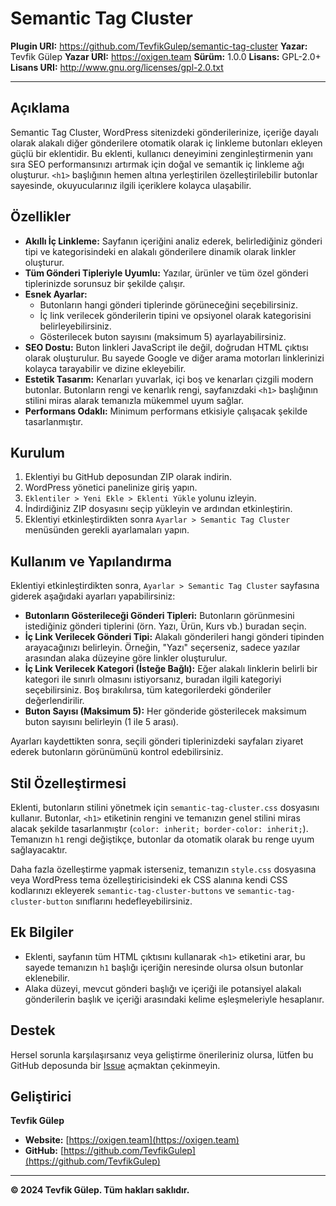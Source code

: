 # Semantic Tag Cluster

**Plugin URI:** https://github.com/TevfikGulep/semantic-tag-cluster
**Yazar:** Tevfik Gülep
**Yazar URI:** https://oxigen.team
**Sürüm:** 1.0.0
**Lisans:** GPL-2.0+
**Lisans URI:** http://www.gnu.org/licenses/gpl-2.0.txt

---

## Açıklama

Semantic Tag Cluster, WordPress sitenizdeki gönderilerinize, içeriğe dayalı olarak alakalı diğer gönderilere otomatik olarak iç linkleme butonları ekleyen güçlü bir eklentidir. Bu eklenti, kullanıcı deneyimini zenginleştirmenin yanı sıra SEO performansınızı artırmak için doğal ve semantik iç linkleme ağı oluşturur. `<h1>` başlığının hemen altına yerleştirilen özelleştirilebilir butonlar sayesinde, okuyucularınız ilgili içeriklere kolayca ulaşabilir.

## Özellikler

*   **Akıllı İç Linkleme:** Sayfanın içeriğini analiz ederek, belirlediğiniz gönderi tipi ve kategorisindeki en alakalı gönderilere dinamik olarak linkler oluşturur.
*   **Tüm Gönderi Tipleriyle Uyumlu:** Yazılar, ürünler ve tüm özel gönderi tiplerinizde sorunsuz bir şekilde çalışır.
*   **Esnek Ayarlar:**
    *   Butonların hangi gönderi tiplerinde görüneceğini seçebilirsiniz.
    *   İç link verilecek gönderilerin tipini ve opsiyonel olarak kategorisini belirleyebilirsiniz.
    *   Gösterilecek buton sayısını (maksimum 5) ayarlayabilirsiniz.
*   **SEO Dostu:** Buton linkleri JavaScript ile değil, doğrudan HTML çıktısı olarak oluşturulur. Bu sayede Google ve diğer arama motorları linklerinizi kolayca tarayabilir ve dizine ekleyebilir.
*   **Estetik Tasarım:** Kenarları yuvarlak, içi boş ve kenarları çizgili modern butonlar. Butonların rengi ve kenarlık rengi, sayfanızdaki `<h1>` başlığının stilini miras alarak temanızla mükemmel uyum sağlar.
*   **Performans Odaklı:** Minimum performans etkisiyle çalışacak şekilde tasarlanmıştır.

## Kurulum

1.  Eklentiyi bu GitHub deposundan ZIP olarak indirin.
2.  WordPress yönetici panelinize giriş yapın.
3.  `Eklentiler > Yeni Ekle > Eklenti Yükle` yolunu izleyin.
4.  İndirdiğiniz ZIP dosyasını seçip yükleyin ve ardından etkinleştirin.
5.  Eklentiyi etkinleştirdikten sonra `Ayarlar > Semantic Tag Cluster` menüsünden gerekli ayarlamaları yapın.

## Kullanım ve Yapılandırma

Eklentiyi etkinleştirdikten sonra, `Ayarlar > Semantic Tag Cluster` sayfasına giderek aşağıdaki ayarları yapabilirsiniz:

*   **Butonların Gösterileceği Gönderi Tipleri:** Butonların görünmesini istediğiniz gönderi tiplerini (örn. Yazı, Ürün, Kurs vb.) buradan seçin.
*   **İç Link Verilecek Gönderi Tipi:** Alakalı gönderileri hangi gönderi tipinden arayacağınızı belirleyin. Örneğin, "Yazı" seçerseniz, sadece yazılar arasından alaka düzeyine göre linkler oluşturulur.
*   **İç Link Verilecek Kategori (İsteğe Bağlı):** Eğer alakalı linklerin belirli bir kategori ile sınırlı olmasını istiyorsanız, buradan ilgili kategoriyi seçebilirsiniz. Boş bırakılırsa, tüm kategorilerdeki gönderiler değerlendirilir.
*   **Buton Sayısı (Maksimum 5):** Her gönderide gösterilecek maksimum buton sayısını belirleyin (1 ile 5 arası).

Ayarları kaydettikten sonra, seçili gönderi tiplerinizdeki sayfaları ziyaret ederek butonların görünümünü kontrol edebilirsiniz.

## Stil Özelleştirmesi

Eklenti, butonların stilini yönetmek için `semantic-tag-cluster.css` dosyasını kullanır. Butonlar, `<h1>` etiketinin rengini ve temanızın genel stilini miras alacak şekilde tasarlanmıştır (`color: inherit; border-color: inherit;`). Temanızın `h1` rengi değiştikçe, butonlar da otomatik olarak bu renge uyum sağlayacaktır.

Daha fazla özelleştirme yapmak isterseniz, temanızın `style.css` dosyasına veya WordPress tema özelleştiricisindeki ek CSS alanına kendi CSS kodlarınızı ekleyerek `semantic-tag-cluster-buttons` ve `semantic-tag-cluster-button` sınıflarını hedefleyebilirsiniz.

## Ek Bilgiler

*   Eklenti, sayfanın tüm HTML çıktısını kullanarak `<h1>` etiketini arar, bu sayede temanızın `h1` başlığı içeriğin neresinde olursa olsun butonlar eklenebilir.
*   Alaka düzeyi, mevcut gönderi başlığı ve içeriği ile potansiyel alakalı gönderilerin başlık ve içeriği arasındaki kelime eşleşmeleriyle hesaplanır.

## Destek

Hersel sorunla karşılaşırsanız veya geliştirme önerileriniz olursa, lütfen bu GitHub deposunda bir [Issue](https://github.com/TevfikGulep/semantic-tag-cluster/issues) açmaktan çekinmeyin.

## Geliştirici

**Tevfik Gülep**
*   **Website:** [https://oxigen.team](https://oxigen.team)
*   **GitHub:** [https://github.com/TevfikGulep](https://github.com/TevfikGulep)

---

**© 2024 Tevfik Gülep. Tüm hakları saklıdır.**